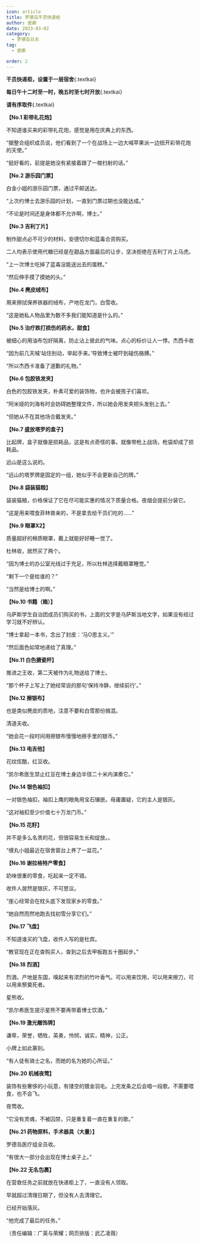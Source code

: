 ```yaml
---
icon: article
title: 罗德岛干员快递柜
author: 瓷卿
date: 2023-03-02
category:
  - 罗德岛日志
tag:
  - 瓷卿

order: 2
---
```


**干员快递柜，设置于一层宿舍**{.textkai}

**每日午十二时至一时，晚五时至七时开放**{.textkai}

**请有序取件**{.textkai}

<!-- more -->

**【No.1 彩带礼花炮】**

不知道谁买来的彩带礼花炮，感觉是用在庆典上的东西。

“据整合组织成员说，他们看到了一个在战场上一边大喊苹果派一边扭开彩带花炮的天使。”

“挺好看的，前提是她没有紧接着跟了一梭扫射的话。”

**【No.2 游乐园门票】**

白金小姐的游乐园门票，通过平邮送达。

“上次约博士去游乐园的计划，一直到门票过期也没能达成。”

“不论是时间还是身体都不允许啊，博士。”

**【No.3 吉利丁片】**

制作甜点必不可少的材料，安德切尔和蓝毒合资购买。

二人均表示使用代糖已经是在甜品方面最后的让步，坚决拒绝在吉利丁片上马虎。

“上一次博士吃掉了蓝毒没能送出去的蛋糕。”

“然后伸手摸了摸她的头。”

**【No.4 麂皮绒布】**

用来擦拭保养铁器的绒布，产地在龙门，白雪收。

“这是她私人物品里为数不多我们能知道是什么的。”

**【No.5 治疗跌打损伤的药水，甜食】**

被细心的用油布包好隔离，防止沾上彼此的气味。点心的标价让人一悸。杰西卡收

“因为前几天喊‘站住别动，举起手来。’导致博士被吓到碰伤胳膊。”

“所以杰西卡准备了道歉的礼物。”

**【No.6 包胶铁发夹】**

白色的包胶铁发夹，朴素可爱的装饰物，也许会被孩子们喜欢。

“阿米娅的刘海有时会妨碍她整理文件，所以她会用发夹把头发别上去。”

“但她从不在其他场合戴发夹。”

**【No.7 盛放塔罗的盒子】**

比起牌，盒子就像是损耗品，这是有点奇怪的事。就像带枪上战场，枪袋却成了损耗品。

远山是这么说的。

“远山的塔罗牌是固定的一组，她似乎不会更新自己的牌。”

**【No.8 袋装猫粮】**

袋装猫粮，价格保证了它在尽可能实惠的情况下质量合格。夜烟会提前分装它。

“这是用来喂食菲林兽亲的，不是拿去给干员们吃的……”

**【No.9 眼罩X2】**

质量超好的棉质眼罩，戴上就能好好睡一觉了。

杜林收，居然买了两个。

“因为博士的办公室光线过于充足，所以杜林选择戴眼罩睡觉。”

“剩下一个是给谁的？”

“当然是给博士的啊。”

**【No.10 书籍（箱）】**

乌萨斯学生自治团成员们购买的书，上面的文字是乌萨斯当地文字，如果没有经过学习就不好辨认。

“博士拿起一本书，念出了封皮：‘马O思主义。’”

“然后面色如常地递给了真理。”

**【No.11 白色搪瓷杯】**

推进之王收，第二天被作为礼物送给了博士。

“那个杯子上写上了她经常说的那句‘保持冷静，继续前行’。”

**【No.12 擦银布】**

也是类似麂皮的质地，注意不要和白雪那份搞混。

清道夫收。

“她会花一段时间用擦银布慢慢地擦手里的银币。”

**【No.13 电吉他】**

花纹炫酷，红豆收。

“凯尔希医生禁止红豆在博士身边半径二十米内演奏它。”

**【No.14 银色袖扣】**

一对银色袖扣，袖扣上鹰的眼角用宝石镶嵌。毋庸置疑，它的主人是银灰。

“这对袖扣至少价值七十万龙门币。”

**【No.15 花籽】**

并不是多么名贵的花，但很容易生长和绽放。。

“缠丸小姐最近在宿舍窗台上养了一盆花。”

**【No.16 谢拉格特产零食】**

  奶味很重的零食，吃起来一定不错。

  收件人居然是银灰，不可思议。

“崖心经常会在枕头底下发现家乡的零食。”

“她自然而然地跑去找初雪分享它们。”

**【No.17 飞盘】**

  不知道谁买的飞盘，收件人写的是杜宾。

“教官现在正在查购买人，查到之后去甲板跑五十圈起步。”

**【No.18 烈酒】**

  烈酒，产地是东国，嗅起来有浓烈的竹叶香气。可以用来饮用，可以用来擦刀，可以用来祭奠死者。

星熊收。

“凯尔希医生提示星熊不要再带着博士饮酒。”

**【No.19 激光雕饰牌】**

谦卑，荣誉，牺牲，英勇，怜悯，诚实，精神，公正。

小牌上如此篆刻。

“有人徒有骑士之名，而她的名为她的心所证。”

**【No.20 机械夜莺】**

装饰有些奢侈的小玩意，有镂空的镀金羽毛。上完发条之后会唱一段歌。不需要喂食，也不会飞。

夜莺收。

“它没有灵魂，不被囚禁，只是重复着一直在重复的歌。”

**【No.21 药物原料，手术器具（大量）】**

罗德岛医疗组全员收。

“有很大一部分会出现在博士桌子上。”

**【No.22 无名包裹】**

在营救任务之前就放在快递柜上了，一直没有人领取。

早就超过清理日期了，但没有人去清理它。

已经开始落灰。

“他完成了最后的任务。”<eod />

（责任编辑：广英与荣耀；网页排版：武乙凌薇）

<ArticleAd />